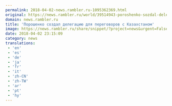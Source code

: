 ```yaml
---
permalink: 2018-04-02-news.rambler.ru-1095362369.html
original: https://news.rambler.ru/world/39514943-poroshenko-sozdal-delegatsiyu-dlya-peregovorov-s-kazahstanom/
domain: news.rambler.ru
title: 'Порошенко создал делегацию для переговоров с Казахстаном'
image: https://news.rambler.ru/share/snippet/?project=news&urgent=False&image=http%3A%2F%2Fnews.rambler.ru%2Fimg%2F2018%2F04%2F03020836.922057.3767.jpg&big=False&title=%D0%9F%D0%BE%D1%80%D0%BE%D1%88%D0%B5%D0%BD%D0%BA%D0%BE+%D1%81%D0%BE%D0%B7%D0%B4%D0%B0%D0%BB+%D0%B4%D0%B5%D0%BB%D0%B5%D0%B3%D0%B0%D1%86%D0%B8%D1%8E+%D0%B4%D0%BB%D1%8F%C2%A0%D0%BF%D0%B5%D1%80%D0%B5%D0%B3%D0%BE%D0%B2%D0%BE%D1%80%D0%BE%D0%B2+%D1%81%C2%A0%D0%9A%D0%B0%D0%B7%D0%B0%D1%85%D1%81%D1%82%D0%B0%D0%BD%D0%BE%D0%BC
date: 2018-04-02 23:15:09
category: news
translations: 
 - 'en'
 - 'es'
 - 'de'
 - 'ja'
 - 'fr'
 - 'it'
 - 'zh-CN'
 - 'zh-TW'
 - 'ar'
 - 'pt'
 - 'hy'
---
```


